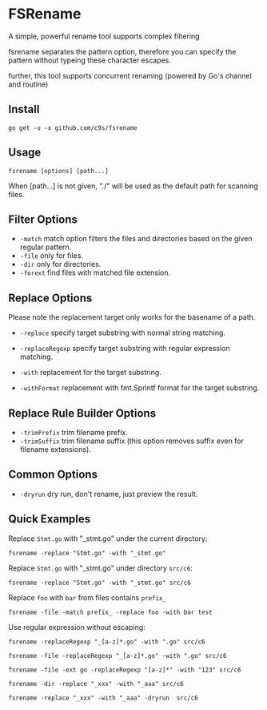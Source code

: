 FSRename
======================
A simple, powerful rename tool supports complex filtering

fsrename separates the pattern option, therefore you can specify the pattern without typeing these character escapes.

further, this tool supports concurrent renaming (powered by Go's channel and routine)

Install
--------------

    go get -u -x github.com/c9s/fsrename


Usage
---------------------

    fsrename [options] [path...]

When [path...] is not given, "./" will be used as the default path for scanning files.

## Filter Options

- `-match` match option filters the files and directories based on the given regular pattern.
- `-file` only for files.
- `-dir` only for directories.
- `-forext` find files with matched file extension.

## Replace Options

Please note the replacement target only works for the basename of a path.

- `-replace` specify target substring with normal string matching.
- `-replaceRegexp` specify target substring with regular expression matching.

- `-with` replacement for the target substring.
- `-withFormat` replacement with fmt.Sprintf format for the target substring.

## Replace Rule Builder Options

- `-trimPrefix` trim filename prefix.
- `-trimSuffix` trim filename suffix (this option removes suffix even for filename extensions).

## Common Options

- `-dryrun`  dry run, don't rename, just preview the result.

Quick Examples
-------------

Replace `Stmt.go` with "_stmt.go" under the current directory:

    fsrename -replace "Stmt.go" -with "_stmt.go"

Replace `Stmt.go` with "_stmt.go" under directory `src/c6`:

    fsrename -replace "Stmt.go" -with "_stmt.go" src/c6

Replace `foo` with `bar` from files contains `prefix_` 

    fsrename -file -match prefix_ -replace foo -with bar test

Use regular expression without escaping:

    fsrename -replaceRegexp "_[a-z]*.go" -with ".go" src/c6

    fsrename -file -replaceRegexp "_[a-z]*.go" -with ".go" src/c6

    fsrename -file -ext go -replaceRegexp "[a-z]*" -with "123" src/c6

    fsrename -dir -replace "_xxx" -with "_aaa" src/c6

    fsrename -replace "_xxx" -with "_aaa" -dryrun  src/c6
